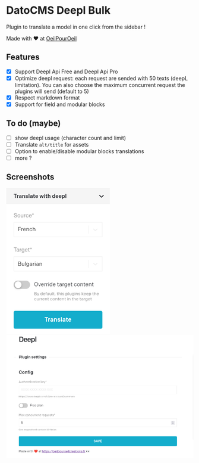 # DatoCMS Deepl Bulk

Plugin to translate a model in one click from the sidebar !

Made with ❤️  at [OeilPourOeil](https://oeilpouroeilcreations.fr)

## Features
- [x] Support Deepl Api Free and Deepl Api Pro
- [x] Optimize deepl request: each request are sended with 50 texts (deepL limitation). You can also choose the maximum concurrent request the plugins will send (default to 5)
- [x] Respect markdown format
- [x] Support for field and modular blocks

## To do (maybe)
- [ ] show deepl usage (character count and limit)
- [ ] Translate `alt/title` for assets
- [ ] Option to enable/disable modular blocks translations
- [ ] more ?

## Screenshots

![sidebar](/public/sidebar.png)
![config](/public/config.png)
